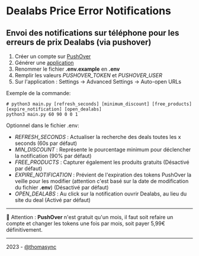 # Dealabs Price Error Notifications

## Envoi des notifications sur téléphone pour les erreurs de prix Dealabs (via pushover)

1. Créer un compte sur [PushOver](https://pushover.net/)
2. Générer une [application](https://pushover.net/apps/build)
3. Renommer le fichier **.env.example** en **.env**
4. Remplir les valeurs _PUSHOVER_TOKEN_ et _PUSHOVER_USER_
5. Sur l'application : Settings -> Advanced Settings -> Auto-open URLs

Exemple de la commande:

```
# python3 main.py [refresh_seconds] [minimum_discount] [free_products] [expire_notification] [open_dealabs]
python3 main.py 60 90 0 0 1
```

Optionnel dans le fichier .env:

- _REFRESH_SECONDS_ : Actualiser la recherche des deals toutes les x seconds (60s par défaut)
- _MIN_DISCOUNT_ : Représente le pourcentage minimum pour déclencher la notification (90% par défaut)
- _FREE_PRODUCTS_ : Capturer également les produits gratuits (Désactivé par défaut)
- _EXPIRE_NOTIFICATION_ : Prévient de l'expiration des tokens PushOver la veille pour les modifier (attention c'est basé sur la date de modification du fichier **.env**) (Désactivé par défaut)
- _OPEN_DEALABS_ : Au click sur la notification ouvrir Dealabs, au lieu du site du deal (Activé par défaut)

---

🚨 Attention : **PushOver** n'est gratuit qu'un mois, il faut soit refaire un compte et changer les tokens une fois par mois, soit payer 5,99€ définitivement.

---

2023 - [@thomasync](https://github.com/thomasync)
